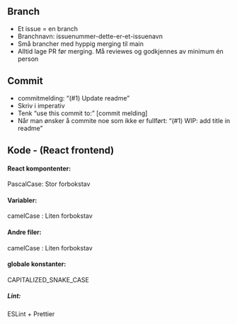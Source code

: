 ## Branch
- Et issue = en branch
- Branchnavn: issuenummer-dette-er-et-issuenavn
- Små brancher med hyppig merging til main
- Alltid lage PR før merging. Må reviewes og godkjennes av minimum én person 

## Commit 
- commitmelding: “(#1) Update readme”
- Skriv i imperativ
- Tenk “use this commit to:” [commit melding]
- Når man ønsker å commite noe som ikke er fullført: “(#1) WIP: add title in readme”

## Kode - (React frontend)
#### React kompontenter:
PascalCase: Stor forbokstav 

#### Variabler:
camelCase : Liten forbokstav

#### Andre filer:
camelCase : Liten forbokstav

#### globale konstanter:
CAPITALIZED_SNAKE_CASE

##### Lint:
ESLint + Prettier
